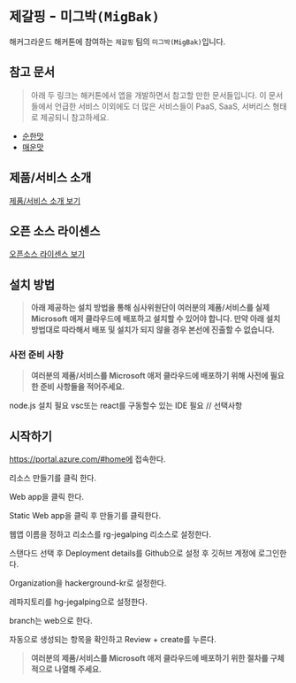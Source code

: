 # `제갈핑` - `미그박(MigBak)`

해커그라운드 해커톤에 참여하는 `제갈핑` 팀의 `미그박(MigBak)`입니다.

## 참고 문서

> 아래 두 링크는 해커톤에서 앱을 개발하면서 참고할 만한 문서들입니다. 이 문서들에서 언급한 서비스 이외에도 더 많은 서비스들이 PaaS, SaaS, 서버리스 형태로 제공되니 참고하세요.

- [순한맛](./REFERENCES_BASIC.md)
- [매운맛](./REFERENCES_ADVANCED.md)

## 제품/서비스 소개

<!-- 아래 링크는 지우지 마세요 -->
[제품/서비스 소개 보기](TOPIC.md)
<!-- 위 링크는 지우지 마세요 -->

## 오픈 소스 라이센스

<!-- 아래 링크는 지우지 마세요 -->
[오픈소스 라이센스 보기](./LICENSE)
<!-- 위 링크는 지우지 마세요 -->

## 설치 방법

> **아래 제공하는 설치 방법을 통해 심사위원단이 여러분의 제품/서비스를 실제 Microsoft 애저 클라우드에 배포하고 설치할 수 있어야 합니다. 만약 아래 설치 방법대로 따라해서 배포 및 설치가 되지 않을 경우 본선에 진출할 수 없습니다.**

### 사전 준비 사항

> **여러분의 제품/서비스를 Microsoft 애저 클라우드에 배포하기 위해 사전에 필요한 준비 사항들을 적어주세요.**

node.js 설치 필요
vsc또는 react를 구동할수 있는 IDE 필요 // 선택사항


## 시작하기

https://portal.azure.com/#home에 접속한다.

리소스 만들기를 클릭 한다.

Web app을 클릭 한다.

Static Web app을 클릭 후 만들기를 클릭한다.

웹앱 이름을 정하고 리소스를 rg-jegalping 리소스로 설정한다.

스탠다드 선택 후 Deployment details를 Github으로 설정 후 깃허브 계정에 로그인한다.

Organization을 hackerground-kr로 설정한다.

레파지토리를 hg-jegalping으로 설정한다.

branch는 web으로 한다.

자동으로 생성되는 항목을 확인하고 Review + create를 누른다.










> **여러분의 제품/서비스를 Microsoft 애저 클라우드에 배포하기 위한 절차를 구체적으로 나열해 주세요.**
